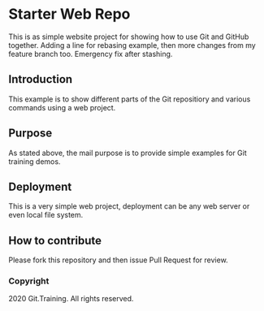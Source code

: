 # Starter Web Repo

This is as simple website project for showing how to use Git and GitHub together. Adding a line for rebasing example, then more changes from my feature branch too.
Emergency fix after stashing.

## Introduction

This example is to show different parts of the Git repositiory and various commands using a web project.

## Purpose

As stated above, the mail purpose is to provide simple examples for Git training demos.

## Deployment

This is a very simple web project, deployment can be any web server or even local file system.

## How to contribute

Please fork this repository and then issue Pull Request for review.

### Copyright

2020 Git.Training. All rights reserved.